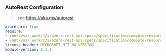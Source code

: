 ### AutoRest Configuration

> see https://aka.ms/autorest

``` yaml
azure-arm: true
require:
- /mnt/vss/_work/1/s/azure-rest-api-specs/specification/compute/resource-manager/readme.md
- /mnt/vss/_work/1/s/azure-rest-api-specs/specification/compute/resource-manager/readme.go.md
license-header: MICROSOFT_MIT_NO_VERSION
module-version: 6.1.1
```
